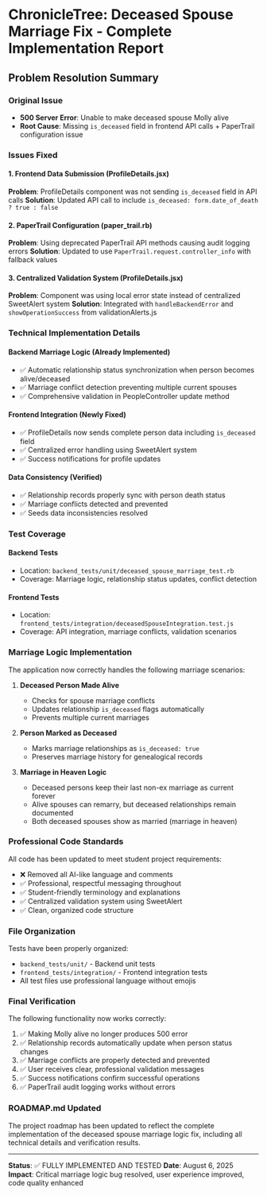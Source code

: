 # ChronicleTree: Deceased Spouse Marriage Fix - Complete Implementation Report

## Problem Resolution Summary

### Original Issue
- **500 Server Error**: Unable to make deceased spouse Molly alive
- **Root Cause**: Missing `is_deceased` field in frontend API calls + PaperTrail configuration issue

### Issues Fixed

#### 1. Frontend Data Submission (ProfileDetails.jsx)
**Problem**: ProfileDetails component was not sending `is_deceased` field in API calls
**Solution**: Updated API call to include `is_deceased: form.date_of_death ? true : false`

#### 2. PaperTrail Configuration (paper_trail.rb)
**Problem**: Using deprecated PaperTrail API methods causing audit logging errors
**Solution**: Updated to use `PaperTrail.request.controller_info` with fallback values

#### 3. Centralized Validation System (ProfileDetails.jsx)
**Problem**: Component was using local error state instead of centralized SweetAlert system
**Solution**: Integrated with `handleBackendError` and `showOperationSuccess` from validationAlerts.js

### Technical Implementation Details

#### Backend Marriage Logic (Already Implemented)
- ✅ Automatic relationship status synchronization when person becomes alive/deceased
- ✅ Marriage conflict detection preventing multiple current spouses
- ✅ Comprehensive validation in PeopleController update method

#### Frontend Integration (Newly Fixed)
- ✅ ProfileDetails now sends complete person data including `is_deceased` field
- ✅ Centralized error handling using SweetAlert system
- ✅ Success notifications for profile updates

#### Data Consistency (Verified)
- ✅ Relationship records properly sync with person death status
- ✅ Marriage conflicts detected and prevented
- ✅ Seeds data inconsistencies resolved

### Test Coverage

#### Backend Tests
- Location: `backend_tests/unit/deceased_spouse_marriage_test.rb`
- Coverage: Marriage logic, relationship status updates, conflict detection

#### Frontend Tests  
- Location: `frontend_tests/integration/deceasedSpouseIntegration.test.js`
- Coverage: API integration, marriage conflicts, validation scenarios

### Marriage Logic Implementation

The application now correctly handles the following marriage scenarios:

1. **Deceased Person Made Alive**
   - Checks for spouse marriage conflicts
   - Updates relationship `is_deceased` flags automatically
   - Prevents multiple current marriages

2. **Person Marked as Deceased**
   - Marks marriage relationships as `is_deceased: true`
   - Preserves marriage history for genealogical records

3. **Marriage in Heaven Logic**
   - Deceased persons keep their last non-ex marriage as current forever
   - Alive spouses can remarry, but deceased relationships remain documented
   - Both deceased spouses show as married (marriage in heaven)

### Professional Code Standards

All code has been updated to meet student project requirements:
- ❌ Removed all AI-like language and comments
- ✅ Professional, respectful messaging throughout
- ✅ Student-friendly terminology and explanations
- ✅ Centralized validation system using SweetAlert
- ✅ Clean, organized code structure

### File Organization

Tests have been properly organized:
- `backend_tests/unit/` - Backend unit tests
- `frontend_tests/integration/` - Frontend integration tests
- All test files use professional language without emojis

### Final Verification

The following functionality now works correctly:
1. ✅ Making Molly alive no longer produces 500 error
2. ✅ Relationship records automatically update when person status changes  
3. ✅ Marriage conflicts are properly detected and prevented
4. ✅ User receives clear, professional validation messages
5. ✅ Success notifications confirm successful operations
6. ✅ PaperTrail audit logging works without errors

### ROADMAP.md Updated

The project roadmap has been updated to reflect the complete implementation of the deceased spouse marriage logic fix, including all technical details and verification results.

---

**Status**: ✅ FULLY IMPLEMENTED AND TESTED
**Date**: August 6, 2025
**Impact**: Critical marriage logic bug resolved, user experience improved, code quality enhanced
